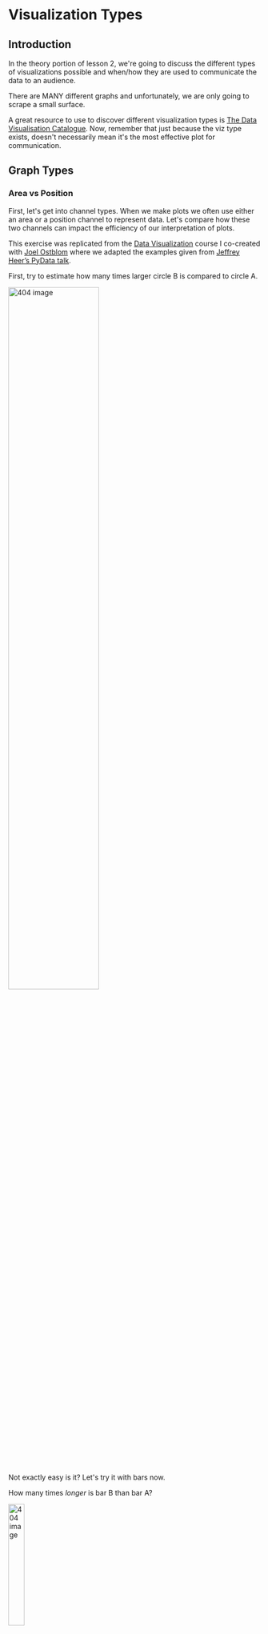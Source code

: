#  Visualization Types 

## Introduction 

In the theory portion of lesson 2, we're going to discuss the different types of visualizations possible and when/how they are used to communicate the data to an audience. 

There are MANY different graphs and unfortunately, we are only going to scrape a small surface. 

A great resource to use to discover different visualization types is [The Data Visualisation Catalogue](https://datavizcatalogue.com/). Now, remember that just because the viz type exists, doesn't necessarily mean it's the most effective plot for communication. 

## Graph Types 

### Area vs Position

First, let's get into channel types. When we make plots we often use either an area or a position channel to represent data. Let's compare how these two channels can impact the efficiency of our interpretation of plots.  

This exercise was replicated from the [Data Visualization](https://viz-learn.mds.ubc.ca/en/module2) course I co-created with [Joel Ostblom](https://joelostblom.com/) where we adapted the examples given from [Jeffrey Heer’s PyData talk](https://www.youtube.com/watch?v=hsfWtPH2kDg). 

First, try to estimate how many times larger circle B is compared to circle A.


<img src="imgs/circles1.png"  width = "60%" alt="404 image" />


<br>
<br>


Not exactly easy is it? Let's try it with bars now. 

How many times *longer* is bar B than bar A?

<img src="imgs/bars1.png"  width = "25%" alt="404 image" />


<br>
<br>

Well, the answer is the same in both examples the bar B is 8 times longer than bar A and circle B is 8 times larger than the area of circle A. 

Even if you were right with both of these estimates, you would have likely found it easier to compare the length of the bars over the area of the circles. The other question that may come to mind is are you supposed to compare diameter, radius, or area? 

With bars, so long are the widths are the same the ambiguity is lower for comparing objects. 

This is something that really should be on your mind when using visualizations to communicate insights.  

### Pie Charts 

A pie chart is a circular graph (a pie 🥧 if you will) that is broken into slices to illustrate the numerical proportion of a whole.

In pie charts, the arc length, angle and area of each slice are proportional to the value it's representing.


<img src="imgs/pies.png"  width = "100%" alt="404 image" />


Pie charts generally work well when the values are easy fractions like a half or quarter or when the datasets are small but this figure has a bad reputation in data science and is often criticized by experts.  

This communication of information can instead be displayed with either a stacked bar chart or side-by-side bar charts. 


### Stacked Bar Charts 

Stacked bar charts communicate the same information as a pie chart however often it is argued that this is easier to compare values. 

Often stacked bar charts are ideal when there are only two categories since both segments will be easy to compare between categories.


<img src="imgs/stacked.png"  width = "100%" alt="404 image" />


### Side by Side Bars

The last option is if we simply displayed the information using position only and split up the categories into separate bars. 


<img src="imgs/sidebars.png"  width = "100%" alt="404 image" />


Here we can see not only the values of each category quickly and clearly but we don't have to do any hard approximation of how many times larger one category is from another. 



### Comparing Pie, Stacked Bar and Side by Side Bar Plots 

Clause Wike has the following useful table from his [Data Viz](https://clauswilke.com/dataviz/visualizing-proportions.html#a-case-for-pie-charts) resource that explains how the 3 types of plots can most effectively be used. 

<table>
<caption><span id="tab:pros-cons-pie-bar">Table from <a href="https://clauswilke.com/dataviz/visualizing-proportions.html#a-case-for-pie-charts">Clause Wilke's</a> </span> pros and cons of common approaches to visualizing proportions: pie charts, stacked bars, and side-by-side bars.</caption>
<colgroup>
<col width="34%">
<col width="21%">
<col width="21%">
<col width="21%">
</colgroup>
<thead>
<tr class="header">
<th></th>
<th align="center">Pie chart</th>
<th align="center">Stacked bars</th>
<th align="center">Side-by-side bars</th>
</tr>
</thead>
<tbody>
<tr class="odd">
<td>Clearly visualizes the data as proportions of a whole</td>
<td align="center">✔</td>
<td align="center">✔</td>
<td align="center">✖</td>
</tr>
<tr class="even">
<td>Allows easy visual comparison of the relative proportions</td>
<td align="center">✖</td>
<td align="center">✖</td>
<td align="center">✔</td>
</tr>
<tr class="odd">
<td>Visually emphasizes simple fractions, such as 1/2, 1/3, 1/4</td>
<td align="center">✔</td>
<td align="center">✖</td>
<td align="center">✖</td>
</tr>
<tr class="even">
<td>Looks visually appealing even for very small datasets</td>
<td align="center">✔</td>
<td align="center">✖</td>
<td align="center">✔</td>
</tr>
<tr class="odd">
<td>Works well when the whole is broken into many pieces</td>
<td align="center">✖</td>
<td align="center">✖</td>
<td align="center">✔</td>
</tr>
<tr class="even">
<td>Works well for the visualization of many sets of proportions or time series of proportions</td>
<td align="center">✖</td>
<td align="center">✔</td>
<td align="center">✖</td>
</tr>
</tbody>
</table>

My simple rule of thumb is when possible use side-by-side plots unless there are 2 categories where you want a quick identification of when a category is greater.

### 3-D

Ahhhh, The 3D plot. We mentioned this very quickly on the very first day of our course and we saw how changing the dimension of a plot visualizing the ESS of blood vessels increased the identification of low ESS from 71% to 91%. 

<img src="imgs/heart2.png"  width = "50%" alt="404 image" /><img src="imgs/heart3.png"  width = "50%" alt="404 image" />

This alone should be enough of an argument to explain why 3D plots should not be used unnecessarily.

The most common time to avoid 3-dimensional plots is in a bar or pie chart or when you have no way of rotating your plot to see all the views possible. 

Let's look at a clear example where this method is deceiving. 

<img src="imgs/bad-3d-barchart.png"  width = "70%" alt="404 image" />

[Source: Joel Ostblom](https://viz-learn.mds.ubc.ca/en/module2)

The values of each of these bars appear to have the values  A=0.7, B=1.7, C=2.7 and D=3.7.

However, in reality, the true values of A, B, C and D are 1,2,3, and 4 and it's only because of the angle and point of view of the plot, do we see deceiving values. 

This being said, 3D plots can be extremely communicative in animative plots or in topographical maps or when you have control over the view. 

### Scatter Plot

A scatter plot is a type of plot used to visualize 2 columns that both have continuous values.  

<img src="imgs/scatter1.png"  width = "50%" alt="404 image" />

Scatter plots are also used to observe relationships between variables.
For example, if when the values of x increases, the y values tend to increase, there appears to be a positive relationship between the 2 columns. 

<img src="https://www.emathzone.com/wp-content/uploads/2014/10/scatter-diagram.jpg"  width = "60%" alt="404 image" />
<br>
[Source: www.emathzone.com](https://www.emathzone.com/tutorials/basic-statistics/scatter-diagram.html)


You'll likely be using these frequently as they are easy to interpret and they also can show the distribution of 2 columns simultaneously. (We will talk a little more about this later.)


### Line Graphs

You'll often see these when trying to visualize time as a variable. Time is a continuous feature usually plotted on the x-axis.

Data is plotted and a line is created to connect the data between intervals. 


<img src="imgs/line1.png"  width = "75%" alt="404 image" />


Line graphs are quite common in the wild because they are easy to understand.

Rarely, (if ever) will you see line graphs visualizing categorical data. 

Don't mistake line graphs with lines of best fit or trend lines. These are quite different. 


<img src="imgs/trend1.png"  width = "75%" alt="404 image" />

<br>
<br>

A trend line won't connect the data points and instead will find a suitable equation for a line that approximately represents the data as a straight line, whereas line graphs connect the data together. 

### Geographical 

When displaying data with a geospatial component we generally need to use some form of a map. We saw already that Tableau takes coordinates such as latitude and longitude and projects them onto a flat surface. 

<img src="imgs/geospace1.png"  width = "75%" alt="404 image" />

<br>
<br>

We also often colour different regions based on specific data values. These are called **Choropleth maps**. We will learn how to make these in Lesson 3. 

<img src="imgs/geospace2.png"  width = "75%" alt="404 image" />

<br>
<br>


## Quick Quiz

1. Between area and position, which is generally easier to compare when analyzing?
2. What is the name of the graph we use to compare proportions that is circular in shape? 
3. **True or False:** Plotting in 3D can distort the data depending on the view. 
4. **True or False:** There are acceptable times to present a 3D plot.  
5. Which graph is used to visualize how the value of something changes over time?
6. **True or False:** Scatter plots are generally used to visualize the data of 2 discrete variables (columns).  
7. What is the name of a geospatial map where regions and certain areas are coloured or patterned in proportion to a column value or calculation?

```{admonition} Solutions!
:class: dropdown

1. Position
2. Pie chart
3. True
4. True
5. Line graph
6. False
7. Choropleth maps


```


## Distributions 

Often when we are trying to understand our data better, we dive deeper into particular columns and examine how frequently certain values occur, or the range it spans over. 

Visualizing the distribution of these columns allows us to identify both of these measures. 

### Visualizing a Numeric Column

The simplest way to see how a column from a dataframe is distributed is by plotting all the values on a single axis. 

This is like a single axis of a scatter plot. 

<img src="imgs/dist1.png"  width = "100%" alt="404 image" />

<br>
<br>

Now, this looks fine with a few values but what happens when we have thousands or hundreds of thousands of rows?

<img src="imgs/dist2.png"  width = "100%" alt="404 image" />

<br>
<br>

It's now extremely difficult to make sense of the distribution as the points are all overlapping. 

We call this type of behaviour in plots "over-saturated".

So, what can we use instead? 

#### Histograms 

We can instead group the values into bins and show the number of observations in each bin (the count) on the y-axis. 

This ends up looking like a bar chart but instead of a categorical column on one of the axis, we have displayed our continuous, numeric column into groups. 

<img src="imgs/hist1.png"  width = "85%" alt="404 image" />

<br>
<br>

This distribution could be potentially changed with different axis transformations but we can talk about that later on.

Some distributions have a bell shape distribution which we call "normal". Others can have many peaks or no peaks at all which we would call "uniform".

#### Density 

One of the problems with histograms is that we can vary the shape of the distribution depending on the width we assign to each bin. For example, the bins could be \$100 wide or \$500 wide and our distribution would then change.


<img src="imgs/hist2.png"  width = "85%" alt="404 image" />

<br>
<br>

A histogram is not completely unbiased and when we have a small dataset, this can be much more problematic.

We often use histograms because they have been used for centuries now and easy to draw without too many problems. 

With our new age of technology though, we can use other plotting types that have less bias. 

The density plot is a solution to this!


<img src="https://clauswilke.com/dataviz/visualizing_distributions_I_files/figure-html/titanic-ages-dens1-1.png"  width = "75%" alt="404 image" />


Density plots visualize uses **kernel smoothing** to visualize the underlying probability distribution of the data.

Essentially we can create bell-shaped bins for the data instead of square ones in the histograms. These bell-shaped bins are called kernels and added up together to give a smooth distribution. 



Although we often call this a "density plot", the proper name is **Kernel Density Estimate** (KDE).

The funny thing about everything we said above is that Tableau does not facilitate the creation of density plots easily. Of course, there are workarounds for this but we have histograms to work with instead. 


### Visualizing 2 numeric columns 

If we want to compare the distributions of 2 numeric columns, the easiest plot to create would simply be a scatter plot! 


<img src="imgs/scatter2.png"  width = "75%" alt="404 image" />


We can also see the relationship between the two columns, the frequency of the values of each axis, as well as the range. 


### Visualizing the Distribution of Categorical Columns

We've seen that bar charts work as a method of displaying the number of observations for each category in a categorical column which is somewhat like a distribution but is most commonly referred to as just showing the counts of the categories. 


<img src="imgs/boxplot0.png"  width = "20%" alt="404 image" />

<br>
<br>

However, this only shows a single value for each category though whether it be the count, mean, median, etc. and we know that can be quite restrictive. It will hide a lot of the variation that may be occurring in the data and potentially lead to incorrect analysis. 

So, what can we use instead? 

#### Box Plot 

A boxplot is a graph that shows some key summary statistics and often outlying individual values.

<img src="imgs/boxplot1.png"  width = "20%" alt="404 image" />

<br>
<br>

Box plots will show not just the median value, but also the lower and upper quartiles, and often the min and max values or extreme values. 

<img src="https://datavizcatalogue.com/methods/images/anatomy/box_plot.png"  width = "55%" alt="404 image" />

[Source: https://datavizcatalogue.com](https://datavizcatalogue.com/methods/images/anatomy/box_plot.png)
<br>
<br>

- The middle line represents the data's median value. 
- The box is the data's interquartile range (IQR) which is the 25th to the 75th percentile.
- The **whiskers** often indicates the variability outside the upper and lower quartiles.
- Sometimes outliers are displayed as individual marks. 



#### Violin plot 

Although Tableau isn't capable of making violin plots in an easy straightforward way, it's important that we mention them. 

<img src="https://datavizcatalogue.com/methods/images/top_images/SVG/violin_plot.svg"  width = "90%" alt="404 image" />

[Source: https://datavizcatalogue.com](https://datavizcatalogue.com/methods/images/top_images/SVG/violin_plot.svg)
<br>
<br>

Boxplots are effective for showing multiple statistics, however, they are not effective in showing distributions with multiple peaks. 

<img src="https://d2f99xq7vri1nk.cloudfront.net/BoxViolinSmaller.gif"  width = "95%" alt="404 image" />

[Source: Justin Matejka, George Fitzmaurice](https://www.autodesk.com/research/publications/same-stats-different-graphs)
<br>
<br>

Violin plots essentially give us a rotated distribution of the data and help us interpret the data more effectively than a box plot. 


### Visualizing the distribution of 2 Categoric Columns 

Often we may want to see the number of observations that are in 2 specific columns. 

For example, if a movie genre is contained in 1 column, and the rating is a second column, how many movies in our data are of the "Action" genre and are rated 13A? 

You often will have questions that are dependent on knowing how many observations are present in 2 different column categories. 

#### Heatmaps

Heatmaps are a way to effectively visualize the counts of observations from two-dimensional categorical data.


<img src="imgs/heatmap1.png"  width = "75%" alt="404 image" />

<br>
<br>


In this heatmap, we can see that the consumer segment ships the majority of their orders with Standard Class. In fact, for all segments, Standard Class appears to be the most frequent. 

We can really get a sense of our data when comparing 2 categorical columns, and heatmaps are an effective way to do so, however, they do not give the exact count for each colour tint so adjusting the plot accordingly could sometimes be helpful in some scenarios. 


<img src="imgs/heatmap2.png"  width = "75%" alt="404 image" />

#### Plots Using Marker Size 

We talked about how relying on a single colour channel to communicate information can pose some problems for those with colorblindness and it's often harder to see small variations in colour as we can with position or size channels. 

To accommodate for these issues, we can either add the values as we showed above or we can use size **AND** colour for these plots. 

<img src="imgs/heatmap3.png"  width = "75%" alt="404 image" />

<br>
<br>




## Quick Quiz

1. **True or False:** Using the same data, a histogram’s shape can change depending on the bin size.
2. **True or False:** When we are visualizing data from a single column, we are (usually) more interested in the shape/distribution in general, than individual points.
3. What does the middle line of a box plot represent?
4. Which visualization type can show multiple summary statistics of data as well as their distributions?  
5. What is another name for a density plot?
6. What plot type is most appropriate if we are interested in visualizing the relationship between two numeric/quantitative columns?


```{admonition} Solutions!
:class: dropdown

1. True
2. True
3. Median
4. Violin plot
5. Kernel Density Estimate (KDE)
6. Scatter plot

```


